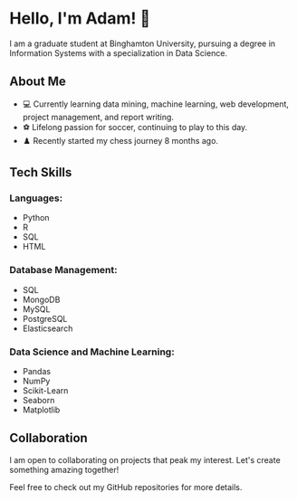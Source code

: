 # Hello, I'm Adam! 👋

I am a graduate student at Binghamton University, pursuing a degree in Information Systems with a specialization in Data Science.

## About Me

- 💻 Currently learning data mining, machine learning, web development, project management, and report writing.
- ⚽ Lifelong passion for soccer, continuing to play to this day.
- ♟️ Recently started my chess journey 8 months ago.

## Tech Skills

### Languages:
- Python
- R
- SQL
- HTML

### Database Management:
- SQL
- MongoDB
- MySQL
- PostgreSQL
- Elasticsearch

### Data Science and Machine Learning:
- Pandas
- NumPy
- Scikit-Learn
- Seaborn
- Matplotlib


## Collaboration

I am open to collaborating on projects that peak my interest. Let's create something amazing together!

Feel free to check out my GitHub repositories for more details.

<!---
adacersos/adacersos is a ✨ special ✨ repository because its `README.md` (this file) appears on your GitHub profile.
You can click the Preview link to take a look at your changes.
--->
